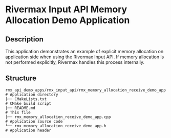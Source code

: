 # Rivermax Input API Memory Allocation Demo Application

## Description

This application demonstrates an example of explicit memory allocation on application side when using the Rivermax Input API. If memory allocation is not performed explicitly, Rivermax handles this process internally.

## Structure

```
rmx_api_demo_apps/rmx_input_api/rmx_memory_allocation_receive_demo_app  # Application directory
├── CMakeLists.txt                                                      # CMake build script
├── README.md                                                           # This file
├── rmx_memory_allocation_receive_demo_app.cpp                          # Application source code
└── rmx_memory_allocation_receive_demo_app.h                            # Application header
```
